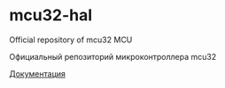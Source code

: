 # mcu32-hal

Official repository of mcu32 MCU

Официальный репозиторий микроконтроллера mcu32

[Документация](./docs/DOCS.md)